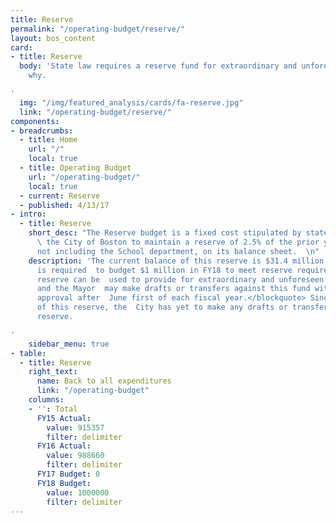 ```yaml
---
title: Reserve
permalink: "/operating-budget/reserve/"
layout: bos_content
card:
- title: Reserve
  body: 'State law requires a reserve fund for extraordinary and unforeseen spending.  See
    why.

'
  img: "/img/featured_analysis/cards/fa-reserve.jpg"
  link: "/operating-budget/reserve/"
components:
- breadcrumbs:
  - title: Home
    url: "/"
    local: true
  - title: Operating Budget
    url: "/operating-budget/"
    local: true
  - current: Reserve
  - published: 4/13/17
- intro:
  - title: Reserve
    short_desc: "The Reserve budget is a fixed cost stipulated by state law and requires
      \ the City of Boston to maintain a reserve of 2.5% of the prior year  appropriations,
      not including the School department, on its balance sheet.  \n"
    description: 'The current balance of this reserve is $31.4 million, and the City
      is required  to budget $1 million in FY18 to meet reserve requirements. <blockquote>The
      reserve can be  used to provide for extraordinary and unforeseen expenditures
      and the Mayor  may make drafts or transfers against this fund with City Council
      approval after  June first of each fiscal year.</blockquote> Since the establishment
      of this reserve, the  City has yet to make any drafts or transfers from the
      reserve.

'
    sidebar_menu: true
- table:
  - title: Reserve
    right_text:
      name: Back to all expenditures
      link: "/operating-budget"
    columns:
    - '': Total
      FY15 Actual:
        value: 915357
        filter: delimiter
      FY16 Actual:
        value: 988660
        filter: delimiter
      FY17 Budget: 0
      FY18 Budget:
        value: 1000000
        filter: delimiter
---
```


